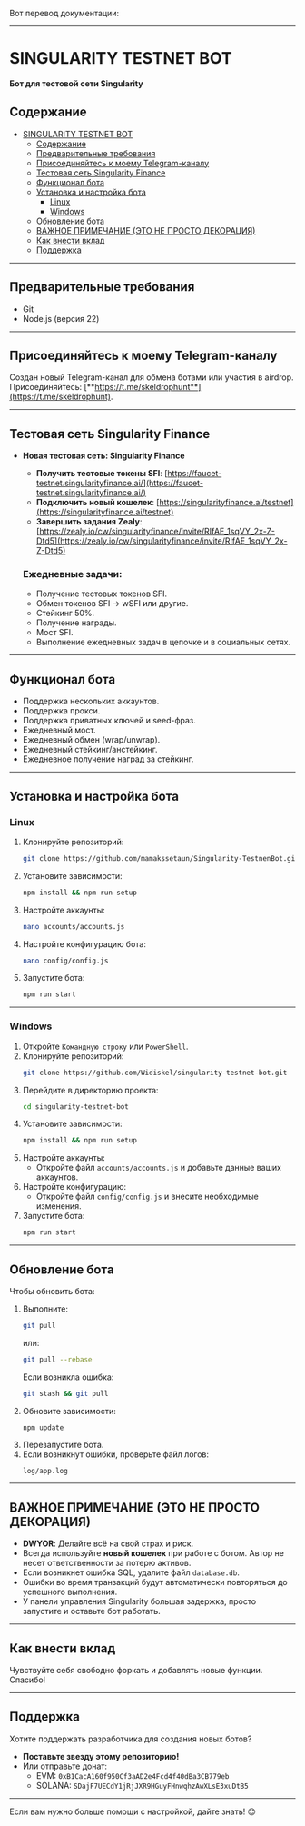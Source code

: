 Вот перевод документации:

---

# SINGULARITY TESTNET BOT
**Бот для тестовой сети Singularity**

## Содержание
- [SINGULARITY TESTNET BOT](#singularity-testnet-bot)
  - [Содержание](#содержание)
  - [Предварительные требования](#предварительные-требования)
  - [Присоединяйтесь к моему Telegram-каналу](#присоединяйтесь-к-моему-telegram-каналу)
  - [Тестовая сеть Singularity Finance](#тестовая-сеть-singularity-finance)
  - [Функционал бота](#функционал-бота)
  - [Установка и настройка бота](#установка-и-настройка-бота)
    - [Linux](#linux)
    - [Windows](#windows)
  - [Обновление бота](#обновление-бота)
  - [ВАЖНОЕ ПРИМЕЧАНИЕ (ЭТО НЕ ПРОСТО ДЕКОРАЦИЯ)](#важное-примечание-это-не-просто-декорация)
  - [Как внести вклад](#как-внести-вклад)
  - [Поддержка](#поддержка)

---

## Предварительные требования
- Git
- Node.js (версия 22)

---

## Присоединяйтесь к моему Telegram-каналу

Создан новый Telegram-канал для обмена ботами или участия в airdrop. Присоединяйтесь:
[**https://t.me/skeldrophunt**](https://t.me/skeldrophunt).

---

## Тестовая сеть Singularity Finance

- **Новая тестовая сеть: Singularity Finance**
  - **Получить тестовые токены SFI**: [https://faucet-testnet.singularityfinance.ai/](https://faucet-testnet.singularityfinance.ai/)
  - **Подключить новый кошелек**: [https://singularityfinance.ai/testnet](https://singularityfinance.ai/testnet)
  - **Завершить задания Zealy**: [https://zealy.io/cw/singularityfinance/invite/RIfAE_1sqVY_2x-Z-Dtd5](https://zealy.io/cw/singularityfinance/invite/RIfAE_1sqVY_2x-Z-Dtd5)

  ### Ежедневные задачи:
  - Получение тестовых токенов SFI.
  - Обмен токенов SFI → wSFI или другие.
  - Стейкинг 50%.
  - Получение награды.
  - Мост SFI.
  - Выполнение ежедневных задач в цепочке и в социальных сетях.

---

## Функционал бота
- Поддержка нескольких аккаунтов.
- Поддержка прокси.
- Поддержка приватных ключей и seed-фраз.
- Ежедневный мост.
- Ежедневный обмен (wrap/unwrap).
- Ежедневный стейкинг/анстейкинг.
- Ежедневное получение наград за стейкинг.

---

## Установка и настройка бота

### Linux
1. Клонируйте репозиторий:
   ```bash
   git clone https://github.com/mamakssetaun/Singularity-TestnenBot.git && cd singularity-testnet-bot
   ```
2. Установите зависимости:
   ```bash
   npm install && npm run setup
   ```
3. Настройте аккаунты:
   ```bash
   nano accounts/accounts.js
   ```
4. Настройте конфигурацию бота:
   ```bash
   nano config/config.js
   ```
5. Запустите бота:
   ```bash
   npm run start
   ```

---

### Windows
1. Откройте `Командную строку` или `PowerShell`.
2. Клонируйте репозиторий:
   ```bash
   git clone https://github.com/Widiskel/singularity-testnet-bot.git
   ```
3. Перейдите в директорию проекта:
   ```bash
   cd singularity-testnet-bot
   ```
4. Установите зависимости:
   ```bash
   npm install && npm run setup
   ```
5. Настройте аккаунты:
   - Откройте файл `accounts/accounts.js` и добавьте данные ваших аккаунтов.
6. Настройте конфигурацию:
   - Откройте файл `config/config.js` и внесите необходимые изменения.
7. Запустите бота:
   ```bash
   npm run start
   ```

---

## Обновление бота
Чтобы обновить бота:
1. Выполните:
   ```bash
   git pull
   ```
   или:
   ```bash
   git pull --rebase
   ```
   Если возникла ошибка:
   ```bash
   git stash && git pull
   ```
2. Обновите зависимости:
   ```bash
   npm update
   ```
3. Перезапустите бота.
4. Если возникнут ошибки, проверьте файл логов:
   ```
   log/app.log
   ```

---

## ВАЖНОЕ ПРИМЕЧАНИЕ (ЭТО НЕ ПРОСТО ДЕКОРАЦИЯ)
- **DWYOR**: Делайте всё на свой страх и риск.
- Всегда используйте **новый кошелек** при работе с ботом. Автор не несет ответственности за потерю активов.
- Если возникнет ошибка SQL, удалите файл `database.db`.
- Ошибки во время транзакций будут автоматически повторяться до успешного выполнения.
- У панели управления Singularity большая задержка, просто запустите и оставьте бот работать.

---

## Как внести вклад
Чувствуйте себя свободно форкать и добавлять новые функции. Спасибо!

---

## Поддержка
Хотите поддержать разработчика для создания новых ботов?
- **Поставьте звезду этому репозиторию!**
- Или отправьте донат:
  - EVM: `0xB1CacA160f950Cf3aAD2e4Fcd4f40dBa3CB779eb`
  - SOLANA: `SDajF7UECdY1jRjJXR9HGuyFHnwqhzAwXLsE3xuDtB5`

---

Если вам нужно больше помощи с настройкой, дайте знать! 😊
